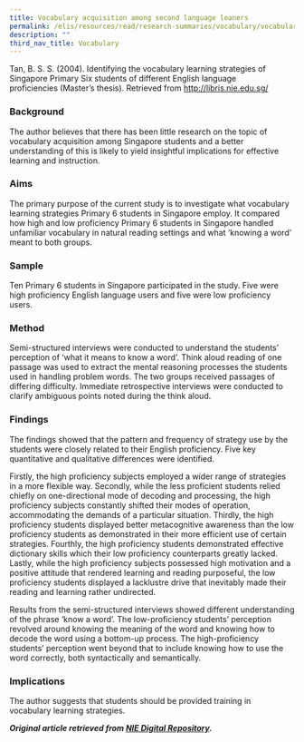 ```yaml
---
title: Vocabulary acquisition among second language leaners
permalink: /elis/resources/read/research-summaries/vocabulary/vocabulary-acquisition-second-language-learners/
description: ""
third_nav_title: Vocabulary
---
```

Tan, B. S. S. (2004). Identifying the vocabulary learning strategies of Singapore Primary Six students of different English language proficiencies (Master’s thesis). Retrieved from http://libris.nie.edu.sg/

### Background

The author believes that there has been little research on the topic of vocabulary acquisition among Singapore students and a better understanding of this is likely to yield insightful implications for effective learning and instruction.

### Aims

The primary purpose of the current study is to investigate what vocabulary learning strategies Primary 6 students in Singapore employ. It compared how high and low proficiency Primary 6 students in Singapore handled unfamiliar vocabulary in natural reading settings and what ‘knowing a word’ meant to both groups.

### Sample

Ten Primary 6 students in Singapore participated in the study. Five were high proficiency English language users and five were low proficiency users.

### Method

Semi-structured interviews were conducted to understand the students’ perception of ‘what it means to know a word’. Think aloud reading of one passage was used to extract the mental reasoning processes the students used in handling problem words. The two groups received passages of differing difficulty. Immediate retrospective interviews were conducted to clarify ambiguous points noted during the think aloud.

### Findings

The findings showed that the pattern and frequency of strategy use by the students were closely related to their English proficiency. Five key quantitative and qualitative differences were identified.

Firstly, the high proficiency subjects employed a wider range of strategies in a more flexible way. Secondly, while the less proficient students relied chiefly on one-directional mode of decoding and processing, the high proficiency subjects constantly shifted their modes of operation, accommodating the demands of a particular situation. Thirdly, the high proficiency students displayed better metacognitive awareness than the low proficiency students as demonstrated in their more efficient use of certain strategies. Fourthly, the high proficiency students demonstrated effective dictionary skills which their low proficiency counterparts greatly lacked. Lastly, while the high proficiency subjects possessed high motivation and a positive attitude that rendered learning and reading purposeful, the low proficiency students displayed a lacklustre drive that inevitably made their reading and learning rather undirected.

Results from the semi-structured interviews showed different understanding of the phrase ‘know a word’. The low-proficiency students’ perception revolved around knowing the meaning of the word and knowing how to decode the word using a bottom-up process. The high-proficiency students’ perception went beyond that to include knowing how to use the word correctly, both syntactically and semantically.


### Implications

The author suggests that students should be provided training in vocabulary learning strategies.


**_Original article retrieved from [NIE Digital Repository](https://repository.nie.edu.sg/)._**